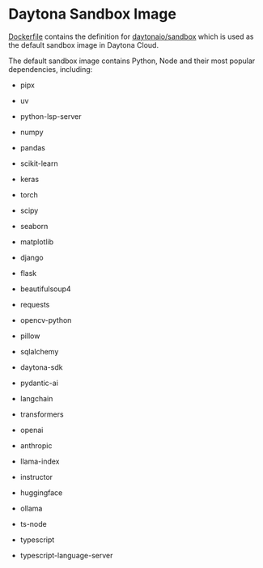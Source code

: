 # Daytona Sandbox Image

[Dockerfile](./Dockerfile) contains the definition for [daytonaio/sandbox](https://hub.docker.com/r/daytonaio/sandbox) which is used as the default sandbox image in Daytona Cloud.

The default sandbox image contains Python, Node and their most popular dependencies, including:

- pipx
- uv
- python-lsp-server
- numpy
- pandas
- scikit-learn
- keras
- torch
- scipy
- seaborn
- matplotlib
- django
- flask
- beautifulsoup4
- requests
- opencv-python
- pillow
- sqlalchemy
- daytona-sdk
- pydantic-ai
- langchain
- transformers
- openai
- anthropic
- llama-index
- instructor
- huggingface
- ollama

- ts-node
- typescript
- typescript-language-server
